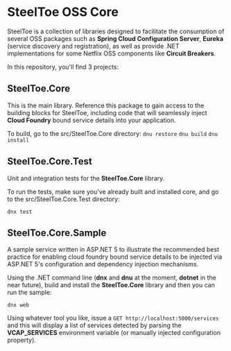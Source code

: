# SteelToe OSS Core
SteelToe is a collection of libraries designed to facilitate the consumption of several OSS packages such as **Spring Cloud Configuration Server**, **Eureka** (service discovery and registration), as well as provide .NET implementations for some Netflix OSS components like **Circuit Breakers**.

In this repository, you'll find 3 projects:

## SteelToe.Core
This is the main library. Reference this package to gain access to the building blocks for SteelToe, including code that will seamlessly inject **Cloud Foundry** bound service details into your application.

To build, go to the src/SteelToe.Core directory:
`dnu restore`
`dnu build`
`dnu install`

## SteelToe.Core.Test
Unit and integration tests for the **SteelToe.Core** library.

To run the tests, make sure you've already built and installed core, and go to the src/SteelToe.Core.Test directory:

`dnx test`

## SteelToe.Core.Sample
A sample service written in ASP.NET 5 to illustrate the recommended best practice for enabling cloud foundry bound service details to be injected via ASP.NET 5's configuration and dependency injection mechanisms.

Using the .NET command line (**dnx** and **dnu** at the moment, **dotnet** in the near future), build and install the **SteelToe.Core** library and then you can run the sample:

`dnx web`

Using whatever tool you like, issue a `GET http://localhost:5000/services` and this will display a list of services detected by parsing the **VCAP_SERVICES** environment variable (or manually injected configuration property).
